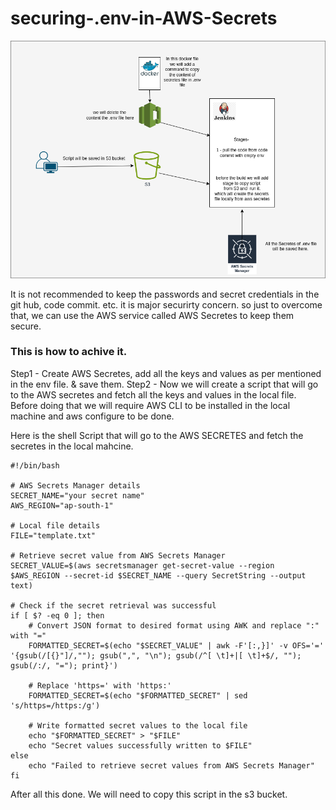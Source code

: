 # securing-.env-in-AWS-Secrets


![Screenshot 2023-04-14 at 7 06 46 PM](caf.drawio.png)

It is not recommended to keep the passwords and secret credentials in the git hub, code commit. etc. it is major securirty concern. so just to overcome that, we can use the AWS service called AWS Secretes to keep them secure.

### This is how to achive it.

Step1 - Create AWS Secretes, add all the keys and values as per mentioned in the env file. & save them.
Step2 - Now we will create a script that will go to the AWS secretes and fetch all the keys and values in the local file. 
Before doing that we will require AWS CLI to be installed in the local machine and aws configure to be done. 

Here is the shell Script that will go to the AWS SECRETES and fetch the secretes in the local mahcine.

```
#!/bin/bash

# AWS Secrets Manager details
SECRET_NAME="your secret name"
AWS_REGION="ap-south-1"

# Local file details
FILE="template.txt"

# Retrieve secret value from AWS Secrets Manager
SECRET_VALUE=$(aws secretsmanager get-secret-value --region $AWS_REGION --secret-id $SECRET_NAME --query SecretString --output text)

# Check if the secret retrieval was successful
if [ $? -eq 0 ]; then
    # Convert JSON format to desired format using AWK and replace ":" with "="
    FORMATTED_SECRET=$(echo "$SECRET_VALUE" | awk -F'[:,}]' -v OFS='=' '{gsub(/[{}"]/,""); gsub(",", "\n"); gsub(/^[ \t]+|[ \t]+$/, ""); gsub(/:/, "="); print}')

    # Replace 'https=' with 'https:'
    FORMATTED_SECRET=$(echo "$FORMATTED_SECRET" | sed 's/https=/https:/g')

    # Write formatted secret values to the local file
    echo "$FORMATTED_SECRET" > "$FILE"
    echo "Secret values successfully written to $FILE"
else
    echo "Failed to retrieve secret values from AWS Secrets Manager"
fi
```



After all this done. We will need to copy this script in the s3 bucket.
